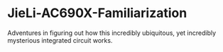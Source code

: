 # JieLi-AC690X-Familiarization
Adventures in figuring out how this incredibly ubiquitous, yet incredibly mysterious integrated circuit works.
